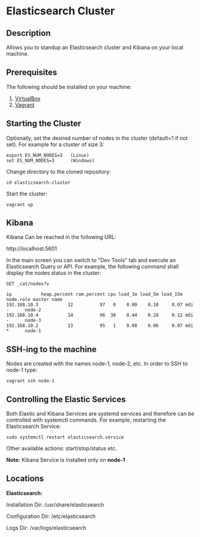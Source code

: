 # Elasticsearch Cluster

## Description
Allows you to standup an Elasticsearch cluster and Kibana on your local machine.

## Prerequisites
The following should be installed on your machine:
1. [VirtualBox](https://www.virtualbox.org)
2. [Vagrant](https://www.vagrantup.com)

## Starting the Cluster
Optionally, set the desired number of nodes in the cluster (default=1 if not set). For example for a cluster of size 3:
```shell
export ES_NUM_NODES=3   (Linux)
set ES_NUM_NODES=3      (Windows)
```
Change directory to the cloned repository:
```shell
cd elasticsearch-cluster
```
Start the cluster:
```shell
vagrant up
```
## Kibana
Kibana Can be reached in the following URL:

http://localhost:5601

In the main screen you can switch to "Dev Tools" tab and execute an Elasticsearch Query or API.
For example, the following command shall display the nodes status in the cluster:

```http
GET _cat/nodes?v
```

```
ip           heap.percent ram.percent cpu load_1m load_5m load_15m node.role master name
192.168.10.3           12          97   0    0.00    0.10     0.07 mdi       -      node-2
192.168.10.4           14          96  38    0.44    0.28     0.12 mdi       -      node-3
192.168.10.2           13          95   1    0.08    0.06     0.07 mdi       *      node-1
```


## SSH-ing to the machine
Nodes are created with the names node-1, node-2, etc. 
In order to SSH to node-1 type:

```shell
vagrant ssh node-1
```
## Controlling the Elastic Services
Both Elastic and Kibana Services are systemd services and therefore can be controlled with systemctl commands.
For example, restarting the Elasticsearch Service:
```shell
sudo systemctl restart elasticsearch.service
```
Other available actions: start/stop/status etc.

**Note:** Kibana Service is installed only on **node-1**

## Locations
**Elasticsearch:**

Installation Dir:   /usr/share/elasticsearch

Configuration Dir: /etc/elasticsearch

Logs Dir:          /var/logs/elasticsearch




